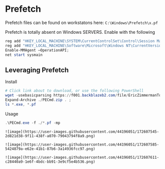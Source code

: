 # Prefetch

Prefetch files can be found on workstatons here:
`C:\Windows\Prefetch\x.pf`

Prefetch is totally absent on Windows SERVERS. Enable with the following
```powershell
reg add "HKEY_LOCAL_MACHINE\SYSTEM\CurrentControlSet\Control\Session Manager\Memory Management\PrefetchParameters" /v EnablePrefetcher /t REG_DWORD /d 3 /f;
reg add "HKEY_LOCAL_MACHINE\Software\Microsoft\Windows NT\CurrentVersion\Prefetcher" /v MaxPrefetchFiles /t REG_DWORD /d 8192 /f;
Enable-MMAgent –OperationAPI;
net start sysmain
```

## Leveraging Prefetch

Install
```powershell
# Click link about to download, or use the following PowerShell
wget -usebasicparsing https://f001.backblazeb2.com/file/EricZimmermanTools/PECmd.zip -outfile PECmd.zip ; 
Expand-Archive ./PECmd.zip . ; 
ls *.exe, *.pf
```

Usage
```powershell
.\PECmd.exe -f ./*.pf -mp
```
```
![image](https://user-images.githubusercontent.com/44196051/172607545-2d821d38-9f11-438f-a070-79043794f8a9.png)

![image](https://user-images.githubusercontent.com/44196051/172607585-5424879a-e62e-41b1-87b6-3a14936fcc97.png)

![image](https://user-images.githubusercontent.com/44196051/172607611-c28440a9-1e6f-4bdc-bb91-3e9cf5e4b536.png)
